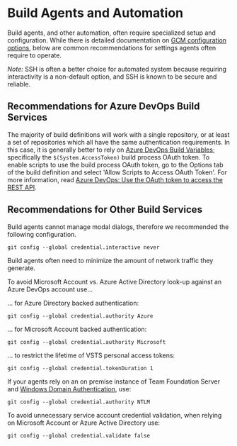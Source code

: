 # Build Agents and Automation

Build agents, and other automation, often require specialized setup and configuration.
While there is detailed documentation on [GCM configuration options](Configuration.md), below are common recommendations for settings agents often require to operate.

_Note:_ SSH is often a better choice for automated system because requiring interactivity is a non-default option, and SSH is known to be secure and reliable.

## Recommendations for Azure DevOps Build Services

The majority of build definitions will work with a single repository, or at least a set of repositories which all have the same authentication requirements.
In this case, it is generally better to rely on [Azure DevOps Build Variables](https://docs.microsoft.com/en-us/vsts/build-release/concepts/definitions/build/variables?tabs=batch); specifically the `$(System.AccessToken)` build process OAuth token.
To enable scripts to use the build process OAuth token, go to the Options tab of the build definition and select 'Allow Scripts to Access OAuth Token'.
For more information, read [Azure DevOps: Use the OAuth token to access the REST API](https://docs.microsoft.com/en-us/vsts/build-release/actions/scripts/powershell#oauth).

## Recommendations for Other Build Services

Build agents cannot manage modal dialogs, therefore we recommended the following configuration.

```shell
git config --global credential.interactive never
```

Build agents often need to minimize the amount of network traffic they generate.

To avoid Microsoft Account vs. Azure Active Directory look-up against an Azure DevOps account use...

... for Azure Directory backed authentication:

```shell
git config --global credential.authority Azure
```

... for Microsoft Account backed authentication:

```shell
git config --global credential.authority Microsoft
```

... to restrict the lifetime of VSTS personal access tokens:

```shell
git config --global credential.tokenDuration 1
```

If your agents rely on an on premise instance of Team Foundation Server and [Windows Domain Authentication](https://msdn.microsoft.com/en-us/library/ee253152(v=bts.10).aspx), use:

```shell
git config --global credential.authority NTLM
```

To avoid unnecessary service account credential validation, when relying on Microsoft Account or Azure Active Directory use:

```shell
git config --global credential.validate false
```

